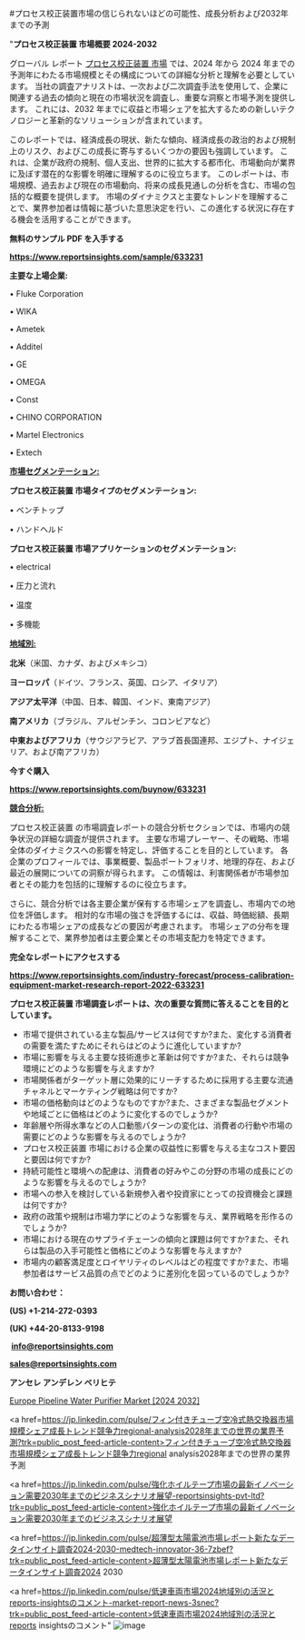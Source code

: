 #プロセス校正装置市場の信じられないほどの可能性、成長分析および2032年までの予測

"<strong>プロセス校正装置 市場概要 2024-2032</strong>

グローバル レポート <a href=https://www.reportsinsights.com/sample/633231>プロセス校正装置 市場</a> では、2024 年から 2024 年までの予測年にわたる市場規模とその構成についての詳細な分析と理解を必要としています。 当社の調査アナリストは、一次および二次調査手法を使用して、企業に関連する過去の傾向と現在の市場状況を調査し、重要な洞察と市場予測を提供します。 これには、2032 年までに収益と市場シェアを拡大​​するための新しいテクノロジーと革新的なソリューションが含まれています。

このレポートでは、経済成長の現状、新たな傾向、経済成長の政治的および規制上のリスク、およびこの成長に寄与するいくつかの要因も強調しています。 これは、企業が政府の規制、個人支出、世界的に拡大する都市化、市場動向が業界に及ぼす潜在的な影響を明確に理解するのに役立ちます。 このレポートは、市場規模、過去および現在の市場動向、将来の成長見通しの分析を含む、市場の包括的な概要を提供します。 市場のダイナミクスと主要なトレンドを理解することで、業界参加者は情報に基づいた意思決定を行い、この進化する状況に存在する機会を活用することができます。

<strong><b>無料のサンプル PDF を入手する</b></strong>

<a href=https://www.reportsinsights.com/sample/633231><strong><u>https://www.reportsinsights.com/sample/633231</u></strong></a>

<strong>主要な上場企業:</strong>

• Fluke Corporation

• WIKA

• Ametek

• Additel

• GE

• OMEGA

• Const

• CHINO CORPORATION

• Martel Electronics

• Extech

<strong><u>市場セグメンテーション</u></strong><strong><u>:</u></strong>

<strong>プロセス校正装置 市場タイプのセグメンテーション:</strong>

• ベンチトップ

• ハンドヘルド

<strong>プロセス校正装置 市場アプリケーションのセグメンテーション:</strong>

• electrical

• 圧力と流れ

• 温度

• 多機能

<strong><u>地域別</u></strong><strong><u>:</u></strong>

<strong>北米</strong>（米国、カナダ、およびメキシコ）

<strong>ヨーロッパ</strong>（ドイツ、フランス、英国、ロシア、イタリア）

<strong>アジア太平洋</strong>（中国、日本、韓国、インド、東南アジア）

<strong>南アメリカ</strong>（ブラジル、アルゼンチン、コロンビアなど）

<strong>中東およびアフリカ</strong>（サウジアラビア、アラブ首長国連邦、エジプト、ナイジェリア、および南アフリカ）

<strong>今すぐ購入</strong>

<a href=https://www.reportsinsights.com/buynow/633231><strong><u>https://www.reportsinsights.com/buynow/633231</u></strong></a>

<strong><u>競合分析:</u></strong>

プロセス校正装置 の市場調査レポートの競合分析セクションでは、市場内の競争状況の詳細な調査が提供されます。 主要な市場プレーヤー、その戦略、市場全体のダイナミクスへの影響を特定し、評価することを目的としています。 各企業のプロフィールでは、事業概要、製品ポートフォリオ、地理的存在、および最近の展開についての洞察が得られます。 この情報は、利害関係者が市場参加者とその能力を包括的に理解するのに役立ちます。

さらに、競合分析では各主要企業が保有する市場シェアを調査し、市場内での地位を評価します。 相対的な市場の強さを評価するには、収益、時価総額、長期にわたる市場シェアの成長などの要因が考慮されます。 市場シェアの分布を理解することで、業界参加者は主要企業とその市場支配力を特定できます。

<strong>完全なレポートにアクセスする</strong>

<a href=https://www.reportsinsights.com/industry-forecast/process-calibration-equipment-market-research-report-2022-633231><strong><u><b>https://www.reportsinsights.com/industry-forecast/process-calibration-equipment-market-research-report-2022-633231</b></u></strong></a>

<strong><b>プロセス校正装置 市場調査レポートは、次の重要な質問に答えることを目的としています。</b></strong>
<ul>
  <li>市場で提供されている主な製品/サービスは何ですか?また、変化する消費者の需要を満たすためにそれらはどのように進化していますか?</li>
  <li>市場に影響を与える主要な技術進歩と革新は何ですか?また、それらは競争環境にどのような影響を与えますか?</li>
  <li>市場関係者がターゲット層に効果的にリーチするために採用する主要な流通チャネルとマーケティング戦略は何ですか?</li>
  <li>市場の価格動向はどのようなものですか?また、さまざまな製品セグメントや地域ごとに価格はどのように変化するのでしょうか?</li>
  <li>年齢層や所得水準などの人口動態パターンの変化は、消費者の行動や市場の需要にどのような影響を与えるのでしょうか?</li>
  <li>プロセス校正装置 市場における企業の収益性に影響を与える主なコスト要因と要因は何ですか?</li>
  <li>持続可能性と環境への配慮は、消費者の好みやこの分野の市場の成長にどのような影響を与えるのでしょうか?</li>
  <li>市場への参入を検討している新規参入者や投資家にとっての投資機会と課題は何ですか?</li>
  <li>政府の政策や規制は市場力学にどのような影響を与え、業界戦略を形作るのでしょうか?</li>
  <li>市場における現在のサプライチェーンの傾向と課題は何ですか?また、それらは製品の入手可能性と価格にどのような影響を与えますか?</li>
  <li>市場内の顧客満足度とロイヤリティのレベルはどの程度ですか?また、市場参加者はサービス品質の点でどのように差別化を図っているのでしょうか?</li>
</ul>
<strong>お問い合わせ：</strong>

<strong>(US) +1-214-272-0393</strong>

<strong>(UK) +44-20-8133-9198</strong>

<strong> </strong><a href=info@reportsinsights.com><strong><u>info@reportsinsights.com</u></strong></a>

<a href=sales@reportsinsights.com><strong><u>sales@reportsinsights.com</u></strong></a>

<strong>アンセレ アンデレン ベリヒテ</strong>

<a href=https://www.linkedin.com/pulse/europe-pipeline-water-purifier-markets-emerging-za3bf/>Europe Pipeline Water Purifier Market [2024 2032]</a>

<a href=https://jp.linkedin.com/pulse/フィン付きチューブ空冷式熱交換器市場規模シェア成長トレンド競争力regional-analysis2028年までの世界の業界予測?trk=public_post_feed-article-content>フィン付きチューブ空冷式熱交換器市場規模シェア成長トレンド競争力regional analysis2028年までの世界の業界予測</a>

<a href=https://jp.linkedin.com/pulse/強化ホイルテープ市場の最新イノベーション需要2030年までのビジネスシナリオ展望-reportsinsights-pvt-ltd?trk=public_post_feed-article-content>強化ホイルテープ市場の最新イノベーション需要2030年までのビジネスシナリオ展望</a>

<a href=https://jp.linkedin.com/pulse/超薄型太陽電池市場レポート新たなデータインサイト調査2024-2030-medtech-innovator-36-7zbef?trk=public_post_feed-article-content>超薄型太陽電池市場レポート新たなデータインサイト調査2024 2030</a>

<a href=https://jp.linkedin.com/pulse/低速車両市場2024地域別の活況とreports-insightsのコメント-market-report-news-3snec?trk=public_post_feed-article-content>低速車両市場2024地域別の活況とreports insightsのコメント</a>"
![image](https://github.com/aakesh123242/RIMarket/assets/158431203/bb66487e-e050-48a4-99be-57c02d201f2d)
